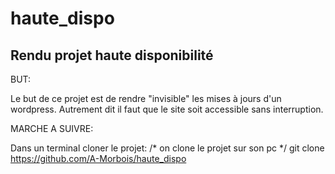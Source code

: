 haute_dispo
===========

Rendu projet haute disponibilité
-------------------------------

BUT:

Le but de ce projet est de rendre "invisible" les mises à jours d'un wordpress.
Autrement dit il faut que le site soit accessible sans interruption.


MARCHE A SUIVRE:

Dans un terminal cloner le projet:
 /*  on clone le projet sur son pc  */
	git clone https://github.com/A-Morbois/haute_dispo
	
